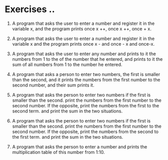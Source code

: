# Exercises ..

1. A program that asks the user to enter a number and register it in the variable x, and the program prints once x ++, once x ++, once + x.

2. A program that asks the user to enter a number and register it in the variable x and the program prints once x - and once - x and once-x.

3. A program that asks the user to enter any number and prints to it the numbers from 1 to the of the number that he entered, and prints to it the sum of all numbers from 1 to the number he entered.

4. A program that asks a person to enter two numbers, the first is smaller than the second, and it prints the numbers from the first number to the second number, and their sum prints it.

5. A program that asks the person to enter two numbers if the first is smaller than the second. print the numbers from the first number to the second number. If the opposite, print the numbers from the first to the second term. and print the sum in the two situations.

6. A program that asks the person to enter two numbers if the first is smaller than the second. print the numbers from the first number to the second number. If the opposite, print the numbers from the second to the first term. and print the sum in the two situations.

7. A program that asks the person to enter a number and prints the multiplication table of this number from 1:10.
